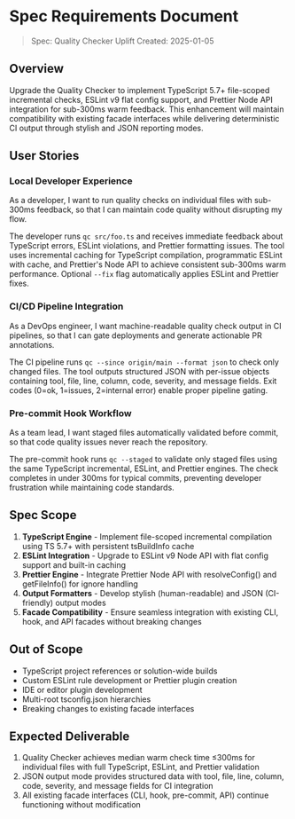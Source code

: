 # Spec Requirements Document

> Spec: Quality Checker Uplift Created: 2025-01-05

## Overview

Upgrade the Quality Checker to implement TypeScript 5.7+ file-scoped incremental
checks, ESLint v9 flat config support, and Prettier Node API integration for
sub-300ms warm feedback. This enhancement will maintain compatibility with
existing facade interfaces while delivering deterministic CI output through
stylish and JSON reporting modes.

## User Stories

### Local Developer Experience

As a developer, I want to run quality checks on individual files with sub-300ms
feedback, so that I can maintain code quality without disrupting my flow.

The developer runs `qc src/foo.ts` and receives immediate feedback about
TypeScript errors, ESLint violations, and Prettier formatting issues. The tool
uses incremental caching for TypeScript compilation, programmatic ESLint with
cache, and Prettier's Node API to achieve consistent sub-300ms warm performance.
Optional `--fix` flag automatically applies ESLint and Prettier fixes.

### CI/CD Pipeline Integration

As a DevOps engineer, I want machine-readable quality check output in CI
pipelines, so that I can gate deployments and generate actionable PR
annotations.

The CI pipeline runs `qc --since origin/main --format json` to check only
changed files. The tool outputs structured JSON with per-issue objects
containing tool, file, line, column, code, severity, and message fields. Exit
codes (0=ok, 1=issues, 2=internal error) enable proper pipeline gating.

### Pre-commit Hook Workflow

As a team lead, I want staged files automatically validated before commit, so
that code quality issues never reach the repository.

The pre-commit hook runs `qc --staged` to validate only staged files using the
same TypeScript incremental, ESLint, and Prettier engines. The check completes
in under 300ms for typical commits, preventing developer frustration while
maintaining code standards.

## Spec Scope

1. **TypeScript Engine** - Implement file-scoped incremental compilation using
   TS 5.7+ with persistent tsBuildInfo cache
2. **ESLint Integration** - Upgrade to ESLint v9 Node API with flat config
   support and built-in caching
3. **Prettier Engine** - Integrate Prettier Node API with resolveConfig() and
   getFileInfo() for ignore handling
4. **Output Formatters** - Develop stylish (human-readable) and JSON
   (CI-friendly) output modes
5. **Facade Compatibility** - Ensure seamless integration with existing CLI,
   hook, and API facades without breaking changes

## Out of Scope

- TypeScript project references or solution-wide builds
- Custom ESLint rule development or Prettier plugin creation
- IDE or editor plugin development
- Multi-root tsconfig.json hierarchies
- Breaking changes to existing facade interfaces

## Expected Deliverable

1. Quality Checker achieves median warm check time ≤300ms for individual files
   with full TypeScript, ESLint, and Prettier validation
2. JSON output mode provides structured data with tool, file, line, column,
   code, severity, and message fields for CI integration
3. All existing facade interfaces (CLI, hook, pre-commit, API) continue
   functioning without modification
